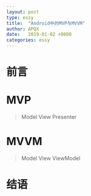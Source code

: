 ```yaml
---
layout: post
type: essy
title:  "Android中的MVP与MVVM"
author: APQX
date:   2019-01-02 +0800
categories: essy
---
```


# 前言

# MVP

> Model View Presenter

# MVVM

> Model View ViewModel

# 结语